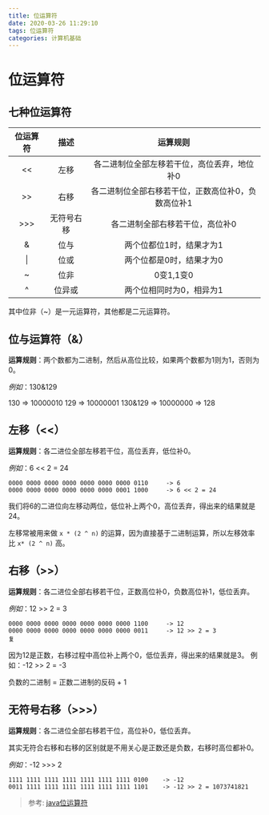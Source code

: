 ```yaml
---
title: 位运算符
date: 2020-03-26 11:29:10
tags: 位运算符
categories: 计算机基础
---
```

# 位运算符

## 七种位运算符

| 位运算符 |    描述    |                      运算规则                      |
| :------: | :--------: | :------------------------------------------------: |
|    <<    |    左移    |    各二进制位全部左移若干位，高位丢弃，地位补0     |
|    >>    |    右移    | 各二进制位全部右移若干位，正数高位补0，负数高位补1 |
|   >>>    | 无符号右移 |          各二进制全部右移若干位，高位补0           |
|    &     |    位与    |              两个位都位1时，结果才为1              |
|    \|    |    位或    |              两个位都是0时，结果才为0              |
|    ~     |    位非    |                     0变1,1变0                      |
|    ^     |   位异或   |              两个位相同时为0，相异为1              |

其中位非（~）是一元运算符，其他都是二元运算符。

<!-- more -->

## 位与运算符（&）

**运算规则**：两个数都为二进制，然后从高位比较，如果两个数都为1则为1，否则为0。

*例如*：130&129

130        =>      10000010
129        =>      10000001
130&129   =>  10000000  => 128



## 左移（<<）

**运算规则**：各二进位全部左移若干位，高位丢弃，低位补0。

*例如*：6 << 2 = 24

```
0000 0000 0000 0000 0000 0000 0000 0110     -> 6
0000 0000 0000 0000 0000 0000 0001 1000     -> 6 << 2 = 24
```

我们将6的二进位向左移动两位，低位补上两个0，高位丢弃，得出来的结果就是24。 

左移常被用来做 `x * (2 ^ n)` 的运算，因为直接基于二进制运算，所以左移效率比 `x* (2 ^ n)` 高。



## 右移（>>）

**运算规则**：各二进位全部右移若干位，正数高位补0，负数高位补1，低位丢弃。

*例如*：12 >> 2 = 3

```
0000 0000 0000 0000 0000 0000 0000 1100     -> 12
0000 0000 0000 0000 0000 0000 0000 0011     -> 12 >> 2 = 3
复
```

因为12是正数，右移过程中高位补上两个0，低位丢弃，得出来的结果就是3。 例如：-12 >> 2 = -3

负数的二进制 = 正数二进制的反码 + 1

## 无符号右移（>>>）

**运算规则**：各二进位全部右移若干位，高位补0，低位丢弃。

其实无符合右移和右移的区别就是不用关心是正数还是负数，右移时高位都补0。

*例如*：-12 >>> 2 

```
1111 1111 1111 1111 1111 1111 1111 0100    -> -12
0011 1111 1111 1111 1111 1111 1111 1101    -> -12 >> 2 = 1073741821
```



> 参考:  [java位运算符](https://juejin.im/post/5df1a02ee51d4558181d2a5a#heading-5)

